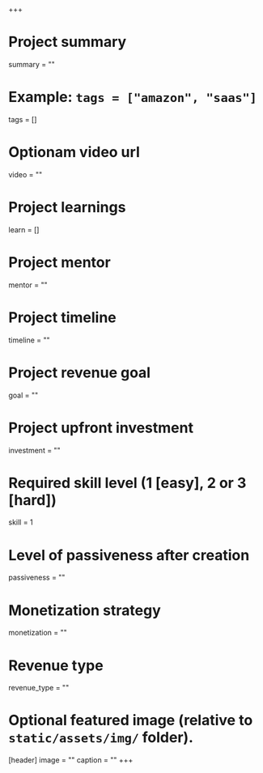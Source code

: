+++
# Project summary
summary = ""

# Example: `tags = ["amazon", "saas"]`
tags = []

# Optionam video url
video = ""

# Project learnings
learn = []

# Project mentor
mentor = ""

# Project timeline
timeline = ""

# Project revenue goal
goal = ""

# Project upfront investment
investment = ""

# Required skill level (1 [easy], 2 or 3 [hard])
skill = 1

# Level of passiveness after creation
passiveness = ""

# Monetization strategy
monetization = ""

# Revenue type
revenue_type = ""

# Optional featured image (relative to `static/assets/img/` folder).
[header]
image = ""
caption = ""
+++
